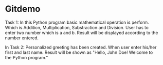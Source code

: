 # Gitdemo
Task 1: In this Python program basic mathematical operation is perform.
Which is Addition, Multiplication, Substraction and Division.
User has to enter two number which is a and b. 
Result will be displayed according to the number entered.

In Task 2: Personalized greeting has been created.
When user enter his/her first and last name.
Result will be shown as "Hello, John Doe! Welcome to the Python program."


